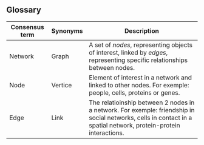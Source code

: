 ## Glossary

| Consensus term | Synonyms | Description |
| -------------- | -------- | ----------- |
| Network | Graph | A set of *nodes*, representing objects of interest, linked by *edges*, representing specific relationships between nodes. |
| Node | Vertice | Element of interest in a network and linked to other nodes. For exemple: people, cells, proteins or genes. |
| Edge | Link | The relatioinship between 2 nodes in a network. For exemple: friendship in social networks, cells in contact in a spatial network, protein-protein interactions. |

